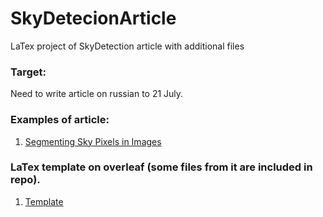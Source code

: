 # SkyDetecionArticle
LaTex project of SkyDetection article with additional files 

### Target:
Need to write article on russian to 21 July.

### Examples of article:
1. [Segmenting Sky Pixels in Images](https://arxiv.org/pdf/1712.09161.pdf)

### LaTex template on overleaf (some files from it are included in repo).
1. [Template](https://www.overleaf.com/project/5d1f5871c3f7286edefee52d)

